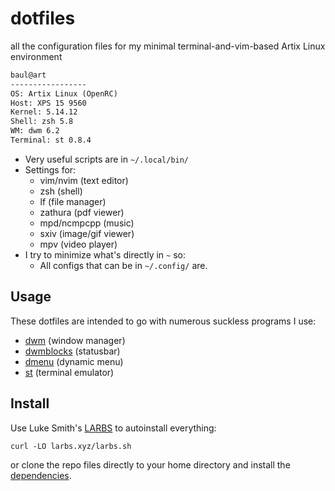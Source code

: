 # dotfiles

all the configuration files for my minimal terminal-and-vim-based Artix Linux environment

```txt
baul@art
----------------- 
OS: Artix Linux (OpenRC)
Host: XPS 15 9560
Kernel: 5.14.12
Shell: zsh 5.8
WM: dwm 6.2
Terminal: st 0.8.4
```

- Very useful scripts are in `~/.local/bin/`
- Settings for:
	- vim/nvim (text editor)
	- zsh (shell)
	- lf (file manager)
	- zathura (pdf viewer)
	- mpd/ncmpcpp (music)
	- sxiv (image/gif viewer)
	- mpv (video player)
- I try to minimize what's directly in `~` so:
	- All configs that can be in `~/.config/` are.

## Usage

These dotfiles are intended to go with numerous suckless programs I use:

- [dwm](https://github.com/baulml/dwm) (window manager)
- [dwmblocks](https://github.com/baulml/dwmblocks) (statusbar)
- [dmenu](https://github.com/baulml/dmenu) (dynamic menu)
- [st](https://github.com/baulml/st) (terminal emulator)

## Install

Use Luke Smith's [LARBS](https://larbs.xyz) to autoinstall everything:

```
curl -LO larbs.xyz/larbs.sh
```

or clone the repo files directly to your home directory and install the
[dependencies](https://github.com/LukeSmithxyz/LARBS/blob/master/progs.csv).
